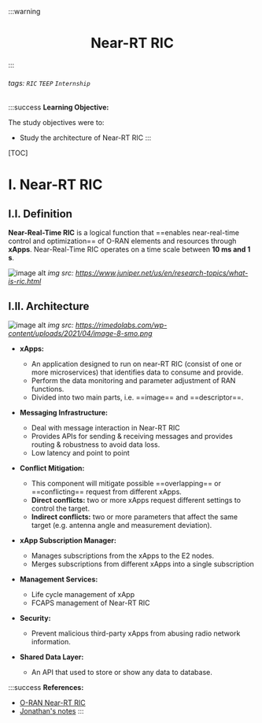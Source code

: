 :::warning
# <center><i class="fa fa-edit"></i> Near-RT RIC </center>
:::

###### tags: `RIC` `TEEP` `Internship`

:::success
**Learning Objective:**

The study objectives were to:
- Study the architecture of Near-RT RIC
:::

[TOC]

# I. Near-RT RIC
## I.I. Definition
**Near-Real-Time RIC** is a logical function that ==enables near-real-time control and optimization== of O-RAN elements and resources through **xApps**. Near-Real-Time RIC operates on a time scale between **10 ms and 1 s**.

![image alt](https://www.juniper.net/content/dam/www/assets/images/us/en/research-topics/what-is/dgm-1200x535_what-is-RIC-fig-3-06OCT21.jpg/jcr:content/renditions/cq5dam.web.1280.1280.jpeg)
*img src: https://www.juniper.net/us/en/research-topics/what-is-ric.html*

## I.II. Architecture
![image alt](https://rimedolabs.com/wp-content/uploads/2021/04/image-8-smo.png)
*img src: https://rimedolabs.com/wp-content/uploads/2021/04/image-8-smo.png*

- **xApps:** 
    - An application designed to run on near-RT RIC (consist of one or more microservices) that identifies data to consume and provide.
    - Perform the data monitoring and parameter adjustment of RAN functions.
    - Divided into two main parts, i.e. ==image== and ==descriptor==.

- **Messaging Infrastructure:**
    - Deal with message interaction in Near-RT RIC
    - Provides APIs for sending & receiving messages and provides routing & robustness to avoid data loss.
    - Low latency and point to point

- **Conflict Mitigation:**
    -  This component will mitigate possible ==overlapping== or ==conflicting== request from different xApps.
    -  **Direct conflicts:** two or more xApps request different settings to control the target.
    -  **Indirect conflicts:** two or more parameters that affect the same target (e.g. antenna angle and measurement deviation).

- **xApp Subscription Manager:**
    - Manages subscriptions from the xApps to the E2 nodes.
    - Merges subscriptions from different xApps into a single subscription

- **Management Services:**
    - Life cycle management of xApp
    - FCAPS management of Near-RT RIC

- **Security:**
    - Prevent malicious third-party xApps from abusing radio network information.
    
- **Shared Data Layer:**
    - An API that used to store or show any data to database.




:::success
**References:**
- [O-RAN Near-RT RIC](https://rimedolabs.com/blog/o-ran-near-real-time-ric/)
- [Jonathan's notes](https://hackmd.io/bZKeMO7xSWCzZ4vTCM85Ag)
:::